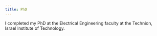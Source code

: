 ```yaml
---
title: PhD 
---
```


I completed my PhD at the Electrical Engineering faculty at the Technion, Israel Institute of Technology. 

